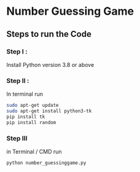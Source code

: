 # Number Guessing Game

## Steps to run the Code

### Step I :
Install Python version 3.8 or above

### Step II :
In terminal run 
```bash
sudo apt-get update
sudo apt-get install python3-tk
pip install tk
pip install random
```

### Step III 
in Terminal / CMD run
```bash
python number_guessinggame.py
```